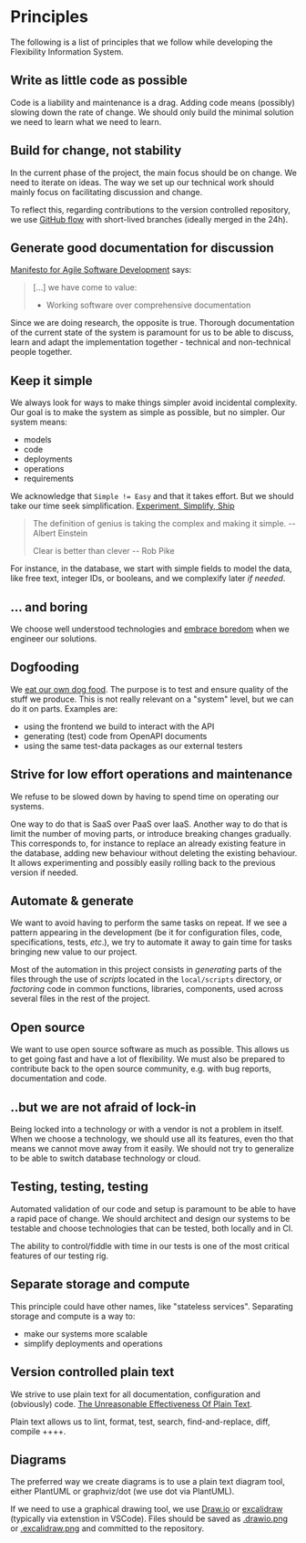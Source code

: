 # Principles

The following is a list of principles that we follow while developing the
Flexibility Information System.

## Write as little code as possible

Code is a liability and maintenance is a drag. Adding code means (possibly)
slowing down the rate of change. We should only build the minimal solution we
need to learn what we need to learn.

## Build for change, not stability

In the current phase of the project, the main focus should be on change. We need
to iterate on ideas. The way we set up our technical work should mainly focus on
facilitating discussion and change.

To reflect this, regarding contributions to the version controlled repository,
we use [GitHub flow](https://docs.github.com/en/get-started/using-github/github-flow)
with short-lived branches (ideally merged in the 24h).

## Generate good documentation for discussion

[Manifesto for Agile Software Development](https://agilemanifesto.org/) says:

> [...] we have come to value:
>
> * Working software over comprehensive documentation

Since we are doing research, the opposite is true. Thorough
documentation of the current state of the system is paramount for us to be able
to discuss, learn and adapt the implementation together - technical and
non-technical people together.

## Keep it simple

We always look for ways to make things simpler avoid incidental
complexity. Our goal is to make the system as simple as possible, but no
simpler. Our system means:

* models
* code
* deployments
* operations
* requirements

We acknowledge that `Simple != Easy` and that it takes effort.
But we should take our time seek simplification.
[Experiment, Simplify, Ship](https://go.dev/blog/experiment)

> The definition of genius is taking the complex and making it simple.
> -- Albert Einstein
>
> Clear is better than clever
> -- Rob Pike

For instance, in the database, we start with simple fields to model the data,
like free text, integer IDs, or booleans, and we complexify later _if needed_.

## ... and boring

We choose well understood technologies and
[embrace boredom](https://mcfunley.com/choose-boring-technology) when we
engineer our solutions.

## Dogfooding

We
[eat our own dog food](https://en.wikipedia.org/wiki/Eating_your_own_dog_food).
The purpose is to test and ensure quality of the stuff we produce. This is not
really relevant on a "system" level, but we can do it on parts. Examples are:

* using the frontend we build to interact with the API
* generating (test) code from OpenAPI documents
* using the same test-data packages as our external testers

## Strive for low effort operations and maintenance

We refuse to be slowed down by having to spend time on operating our systems.

One way to do that is SaaS over PaaS over IaaS.
Another way to do that is limit the number of moving parts, or introduce
breaking changes gradually. This corresponds to, for instance to replace an
already existing feature in the database, adding new behaviour without deleting
the existing behaviour. It allows experimenting and possibly easily rolling
back to the previous version if needed.

## Automate & generate

We want to avoid having to perform the same tasks on repeat. If we see a pattern
appearing in the development (be it for configuration files, code,
specifications, tests, _etc_.), we try to automate it away to gain time for
tasks bringing new value to our project.

Most of the automation in this project consists in _generating_ parts of the
files through the use of _scripts_ located in the `local/scripts` directory,
or _factoring_ code in common functions, libraries, components, used across
several files in the rest of the project.

## Open source

We want to use open source software as much as possible. This allows us to get
going fast and have a lot of flexibility. We must also be prepared to contribute
back to the open source community, e.g. with bug reports, documentation and
code.

## ..but we are not afraid of lock-in

Being locked into a technology or with a vendor is not a problem in itself. When
we choose a technology, we should use all its features, even tho that means we
cannot move away from it easily. We should not try to generalize to be able to
switch database technology or cloud.

## Testing, testing, testing

Automated validation of our code and setup is paramount to be able to have a
rapid pace of change. We should architect and design our systems to be testable
and choose technologies that can be tested, both locally and in CI.

The ability to control/fiddle with time in our tests is one of the most critical
features of our testing rig.

## Separate storage and compute

This principle could have other names, like "stateless services".
Separating storage and compute is a way to:

* make our systems more scalable
* simplify deployments and operations

## Version controlled plain text

We strive to use plain text for all documentation, configuration and (obviously)
code. [The Unreasonable Effectiveness Of Plain Text](https://www.youtube.com/watch?v=WgV6M1LyfNY).

Plain text allows us to lint, format, test, search, find-and-replace, diff,
compile ++++.

## Diagrams

The preferred way we create diagrams is to use a plain text diagram tool, either
PlantUML or graphviz/dot (we use dot via PlantUML).

If we need to use a graphical drawing tool, we use
[Draw.io](https://app.diagrams.net/) or [excalidraw](https://excalidraw.com/)
(typically via extenstion in VSCode). Files should be saved as
[.drawio.png](https://marketplace.visualstudio.com/items?itemName=hediet.vscode-drawio)
or
[.excalidraw.png](https://marketplace.visualstudio.com/items?itemName=pomdtr.excalidraw-editor)
and committed to the repository.
